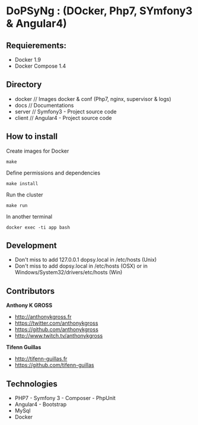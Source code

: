 # DoPSyNg : (DOcker, Php7, SYmfony3 & Angular4)

## Requierements: 
- Docker 1.9
- Docker Compose 1.4

## Directory 
- docker    // Images docker & conf (Php7, nginx, supervisor & logs)
- docs      // Documentations
- server    // Symfony3 - Project source code
- client    // Angular4 - Project source code

## How to install 

Create images for Docker
```console
make
```

Define permissions and dependencies
```console
make install
```

Run the cluster
```console
make run
```

In another terminal
```console
docker exec -ti app bash
```

## Development 

- Don't miss to add 127.0.0.1 dopsy.local in /etc/hosts (Unix)
- Don't miss to add <VM ip> dopsy.local in /etc/hosts (OSX) or in Windows/System32/drivers/etc/hosts (Win)

## Contributors

**Anthony K GROSS**
- <http://anthonykgross.fr>
- <https://twitter.com/anthonykgross>
- <https://github.com/anthonykgross>
- <http://www.twitch.tv/anthonykgross>

**Tifenn Guillas**
- <http://tifenn-guillas.fr>
- <https://github.com/tifenn-guillas>

## Technologies
- PHP7 - Symfony 3 - Composer - PhpUnit
- Angular4 - Bootstrap
- MySql
- Docker
